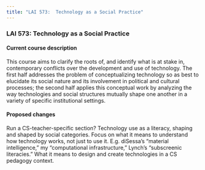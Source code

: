 ```yaml
---
title: "LAI 573:  Technology as a Social Practice"
---
```


### LAI 573:  Technology as a Social Practice

#### Current course description

This course aims to clarify the roots of, and identify what is at stake in, contemporary conflicts over the development and use of technology. The first half addresses the problem of conceptualizing technology so as best to elucidate its social nature and its involvement in political and cultural processes; the second half applies this conceptual work by analyzing the way technologies and social structures mutually shape one another in a variety of specific institutional settings.

#### Proposed changes

Run a CS-teacher-specific section?
Technology use as a literacy, shaping and shaped by social categories. 
Focus on what it means to understand how technology works, not just to use it. E.g. diSessa’s “material intelligence,” my “computational infrastructure,” Lynch’s “subscreenic literacies.”
What it means to design and create technologies in a CS pedagogy context. 

